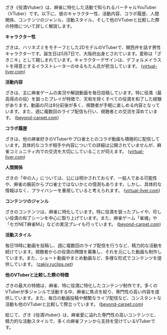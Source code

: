 ざき《役満Vtuber》は、麻雀に特化した活動で知られるバーチャルYouTuber（VTuber）です。以下に、彼のキャラクター性、活動内容、コラボ履歴、人間関係、コンテンツのジャンル、活動スタイル、そして他のVTuberと比較した際の特徴について詳しく解説します。

**キャラクター性**

ざきは、ハリネズミをモチーフとした2DモデルのVTuberで、関西弁を話す男性キャラクターです。誕生日は5月7日で、大阪府出身とされています。愛称は「ざきニキ」として親しまれています。キャラクターデザインは、デフォルメイラストを得意とするイラストレーターのゆるもたん氏が担当しています。 ([virtual-liver.com](https://virtual-liver.com/1436/?utm_source=openai))

**活動内容**

ざきは、主に麻雀ゲームの実況や解説動画を毎日投稿しています。特に役満（最高得点の役）を狙ったプレイが特徴で、天和を除くすべての役満を和了した経験があります。動画の尺は8分前後が多く、視聴者が手軽に楽しめる内容となっています。また、週に複数回のライブ配信も行い、視聴者との交流を深めています。 ([beyond-carpet.com](https://beyond-carpet.com/archives/13917?utm_source=openai))

**コラボ履歴**

ざきは、他の麻雀好きのVTuberやプロ雀士とのコラボ動画も積極的に配信しています。具体的なコラボ相手や内容についての詳細は公開されていませんが、麻雀コミュニティ内での交流を大切にしていることが伺えます。 ([virtual-liver.com](https://virtual-liver.com/1436/?utm_source=openai))

**人間関係**

ざきの「中の人」については、公には明かされておらず、一般人である可能性や、麻雀の腕前からプロ雀士ではないかとの憶測もあります。しかし、具体的な情報はなく、プライバシーを重視していると考えられます。 ([virtual-liver.com](https://virtual-liver.com/1436/?utm_source=openai))

**コンテンツのジャンル**

ざきのコンテンツは、麻雀に特化しています。特に役満を狙ったプレイや、珍しい役満の和了シーンを中心に取り上げています。また、麻雀ゲーム「雀魂」や「セガNET麻雀MJ」などの実況プレイも行っています。 ([beyond-carpet.com](https://beyond-carpet.com/archives/13917?utm_source=openai))

**活動スタイル**

毎日18時に動画を投稿し、週に複数回のライブ配信を行うなど、精力的な活動を続けています。視聴者からの役満の牌譜を募集し、それを元にした動画も制作しています。また、ショート動画やまとめ動画など、多様な形式でコンテンツを提供しています。 ([zakiv.ruclips.net](https://zakiv.ruclips.net/?utm_source=openai))

**他のVTuberと比較した際の特徴**

ざきの最大の特徴は、麻雀、特に役満に特化したコンテンツ制作です。多くのVTuberが多ジャンルで活動する中、麻雀に焦点を絞り、専門性の高い内容を提供しています。また、毎日の動画投稿や頻繁なライブ配信など、コンスタントな活動も他のVTuberと比較して際立っています。 ([beyond-carpet.com](https://beyond-carpet.com/archives/13917?utm_source=openai))

総じて、ざき《役満Vtuber》は、麻雀愛に溢れた専門性の高いコンテンツと、精力的な活動スタイルで、多くの麻雀ファンから支持を受けているVTuberです。 
